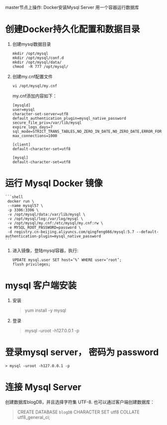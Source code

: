 master节点上操作: Docker安装Mysql Server
用一个容器运行数据库

# 创建Docker持久化配置和数据目录
1. 创建mysql数据目录    
    ```shell
    mkdir /opt/mysql
    mkdir /opt/mysql/conf.d
    mkdir /opt/mysql/data/
    chmod  -R 777 /opt/mysql/
    ```
2. 创建my.cnf配置文件
    ```shell
    vi /opt/mysql/my.cnf
    ```
    my.cnf添加内容如下：
    ```shell
    [mysqld]
    user=mysql
    character-set-server=utf8
    default_authentication_plugin=mysql_native_password
    secure_file_priv=/var/lib/mysql
    expire_logs_days=7
    sql_mode=STRICT_TRANS_TABLES,NO_ZERO_IN_DATE,NO_ZERO_DATE,ERROR_FOR_DIVISION_BY_ZERO,NO_ENGINE_SUBSTITUTION
    max_connections=1000
    
    [client]
    default-character-set=utf8
    
    [mysql]
    default-character-set=utf8
    ```
    
# 运行 Mysql Docker 镜像
    ```shell
     docker run \
     --name mysql57 \
     -p 3306:3306 \
     -v /opt/mysql/data:/var/lib/mysql \
     -v /opt/mysql/log:/var/log/mysql \
     -v /opt/mysql/my.cnf:/etc/mysql/my.cnf:rw \
     -e MYSQL_ROOT_PASSWORD=password \
     -d registry.cn-beijing.aliyuncs.com/qingfeng666/mysql:5.7 --default-authentication-plugin=mysql_native_password
    ```

1. 进入镜像，登陆mysql容器，执行:
    ```shell
    UPDATE mysql.user SET host=’%’ WHERE user=‘root’;
    flush privileges;
    ```

# mysql 客户端安装
1. 安装 
    > yum install -y mysql
2. 登录
    > mysql -uroot -h127.0.0.1 -p
    
# 登录mysql server， 密码为 password
    > mysql -uroot -h127.0.0.1 -p

# 连接 Mysql Server
  创建数据库blogDB，并且选择字符集 UTF-8.
  也可以通过客户端创建数据库：
  > CREATE DATABASE `blogDB` CHARACTER SET utf8 COLLATE utf8_general_ci;



